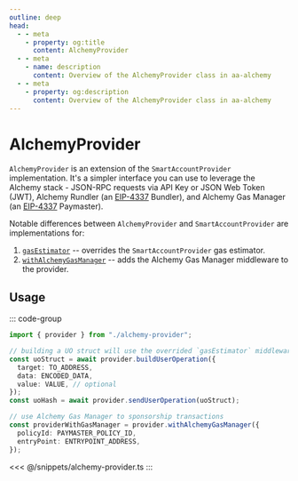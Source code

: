 ```yaml
---
outline: deep
head:
  - - meta
    - property: og:title
      content: AlchemyProvider
  - - meta
    - name: description
      content: Overview of the AlchemyProvider class in aa-alchemy
  - - meta
    - property: og:description
      content: Overview of the AlchemyProvider class in aa-alchemy
---
```


# AlchemyProvider

`AlchemyProvider` is an extension of the `SmartAccountProvider` implementation. It's a simpler interface you can use to leverage the Alchemy stack - JSON-RPC requests via API Key or JSON Web Token (JWT), Alchemy Rundler (an [EIP-4337](https://eips.ethereum.org/EIPS/eip-4337) Bundler), and Alchemy Gas Manager (an [EIP-4337](https://eips.ethereum.org/EIPS/eip-4337) Paymaster).

Notable differences between `AlchemyProvider` and `SmartAccountProvider` are implementations for:

1.  [`gasEstimator`](/packages/aa-alchemy/provider/gasEstimator) -- overrides the `SmartAccountProvider` gas estimator.
2.  [`withAlchemyGasManager`](/packages/aa-alchemy/provider/withAlchemyGasManager) -- adds the Alchemy Gas Manager middleware to the provider.

## Usage

::: code-group

```ts [example.ts]
import { provider } from "./alchemy-provider";

// building a UO struct will use the overrided `gasEstimator` middleware on AlchemyProvider
const uoStruct = await provider.buildUserOperation({
  target: TO_ADDRESS,
  data: ENCODED_DATA,
  value: VALUE, // optional
});
const uoHash = await provider.sendUserOperation(uoStruct);

// use Alchemy Gas Manager to sponsorship transactions
const providerWithGasManager = provider.withAlchemyGasManager({
  policyId: PAYMASTER_POLICY_ID,
  entryPoint: ENTRYPOINT_ADDRESS,
});
```

<<< @/snippets/alchemy-provider.ts
:::
